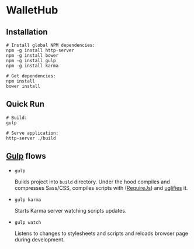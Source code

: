 WalletHub
======

Installation
------------

    # Install global NPM dependencies:
    npm -g install http-server
    npm -g install bower
    npm -g install gulp
    npm -g install karma

    # Get dependencies:
    npm install
    bower install

Quick Run
----------

    # Build:
    gulp

    # Serve application:
    http-server ./build

[Gulp](http://gulpjs.com/) flows
----------
* `gulp`

  Builds project into `build` directory. Under the hood compiles and compresses Sass/CSS, compiles scripts
  with ([RequireJs](http://requirejs.org/)) and [uglifies](http://lisperator.net/uglifyjs/) it.

* `gulp karma`

  Starts Karma server watching scripts updates.

* `gulp watch`

  Listens to changes to stylesheets and scripts and reloads browser page during development.
